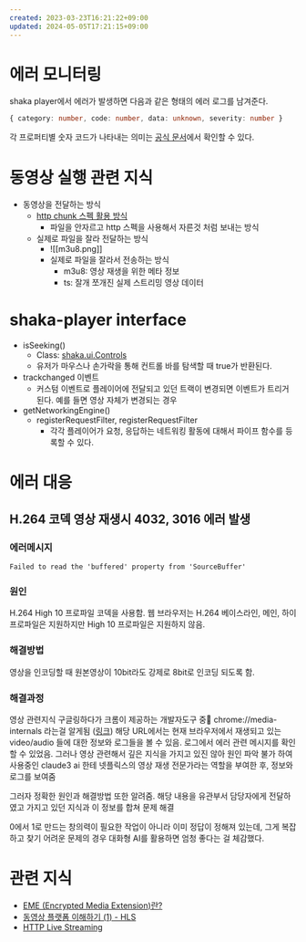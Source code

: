 ```yaml
---
created: 2023-03-23T16:21:22+09:00
updated: 2024-05-05T17:21:15+09:00
---
```


# 에러 모니터링
shaka player에서 에러가 발생하면 다음과 같은 형태의 에러 로그를 남겨준다.
```typescript
{ category: number, code: number, data: unknown, severity: number }
```

각 프로퍼티별 숫자 코드가 나타내는 의미는 [공식 문서](https://shaka-player-demo.appspot.com/docs/api/shaka.util.Error.html#.Code)에서 확인할 수 있다.

# 동영상 실행 관련 지식
- 동영상을 전달하는 방식
	- [http chunk 스펙 활용 방식](https://developer.mozilla.org/en-US/docs/Web/HTTP/Headers/Transfer-Encoding)
		- 파일을 안자르고 http 스펙을 사용해서 자른것 처럼 보내는 방식
	- 실제로 파일을 잘라 전달하는 방식
		- ![[m3u8.png]]
		- 실제로 파일을 잘라서 전송하는 방식
			- m3u8: 영상 재생을 위한 메타 정보
			- ts: 잘개 쪼개진 실제 스트리밍 영상 데이터

# shaka-player interface
- isSeeking()
	- Class: [shaka.ui.Controls](https://shaka-player-demo.appspot.com/docs/api/shaka.ui.Controls.html) 
	- 유저가 마우스나 손가락을 통해 컨트롤 바를 탐색할 때 true가 반환된다.
- trackchanged 이벤트
	- 커스텀 이벤트로 플레이어에 전달되고 있던 트랙이 변경되면 이벤트가 트리거된다. 예를 들면 영상 자체가 변경되는 경우
- getNetworkingEngine()
	- registerRequestFilter, registerRequestFilter
		- 각각 플레이어가 요청, 응답하는 네트워킹 활동에 대해서 파이프 함수를 등록할 수 있다.

# 에러 대응

## H.264 코덱 영상 재생시 4032, 3016 에러 발생
### 에러메시지
`Failed to read the 'buffered' property from 'SourceBuffer'`

### 원인
H.264 High 10 프로파일 코덱을 사용함.
웹 브라우저는 H.264 베이스라인, 메인, 하이 프로파일은 지원하지만 High 10 프로파일은 지원하지 않음.

### 해결방법
영상을 인코딩할 때 원본영상이 10bit라도 강제로 8bit로 인코딩 되도록 함.

### 해결과정
영상 관련지식 구글링하다가 크롬이 제공하는 개발자도구 중 chrome://media-internals 라는걸 알게됨 ([링크](https://www.chromium.org/audio-video/media-internals/))
해당 URL에서는 현재 브라우저에서 재생되고 있는 video/audio 들에 대한 정보와 로그들을 볼 수 있음. 로그에서 에러 관련 메시지를 확인할 수 있었음. 그러나 영상 관련해서 깊은 지식을 가지고 있진 않아 원인 파악 불가
하여 사용중인 claude3 ai 한테 넷플릭스의 영상 재생 전문가라는 역할을 부여한 후, 정보와 로그를 보여줌

그러자 정확한 원인과 해결방법 또한 알려줌. 해당 내용을 유관부서 담당자에게 전달하였고 가지고 있던 지식과 이 정보를 합쳐 문제 해결

0에서 1로 만드는 창의력이 필요한 작업이 아니라 이미 정답이 정해져 있는데, 그게 복잡하고 찾기 어려운 문제의 경우 대화형 AI를 활용하면 엄청 좋다는 걸 체감했다.


# 관련 지식
- [EME (Encrypted Media Extension)란?](https://github.com/LeeJaeBin/About-EME)
- [동영상 플랫폼 이해하기 (1) - HLS](https://americanopeople.tistory.com/336)
- [HTTP Live Streaming](https://d2.naver.com/helloworld/7122)